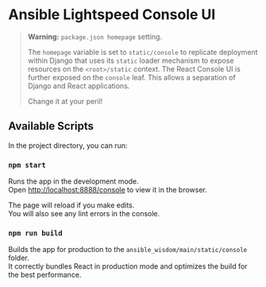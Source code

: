 # Ansible Lightspeed Console UI

> **Warning:** `package.json homepage` setting.
>
> The `homepage` variable is set to `static/console` to replicate deployment within Django that uses its `static` loader mechanism to expose resources on the `<root>/static` context. The React Console UI is further exposed on the `console` leaf.  This allows a separation of Django and React applications.
>
> Change it at your peril!

## Available Scripts

In the project directory, you can run:

### `npm start`

Runs the app in the development mode.\
Open [http://localhost:8888/console](http://localhost:8888/console) to view it in the browser.

The page will reload if you make edits.\
You will also see any lint errors in the console.

### `npm run build`

Builds the app for production to the `ansible_wisdom/main/static/console` folder.\
It correctly bundles React in production mode and optimizes the build for the best performance.
